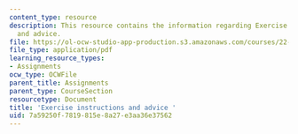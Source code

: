 ```yaml
---
content_type: resource
description: This resource contains the information regarding Exercise instructions
  and advice.
file: https://ol-ocw-studio-app-production.s3.amazonaws.com/courses/22-15-essential-numerical-methods-fall-2014/7a59250f7819815e8a27e3aa36e37562_MIT22_15F14_ex_instr.pdf
file_type: application/pdf
learning_resource_types:
- Assignments
ocw_type: OCWFile
parent_title: Assignments
parent_type: CourseSection
resourcetype: Document
title: 'Exercise instructions and advice '
uid: 7a59250f-7819-815e-8a27-e3aa36e37562
---
```

